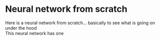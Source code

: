 # Neural network from scratch 

Here is a neural network from scratch... basically to see what is going on under the hood<br>
This neural network has one




